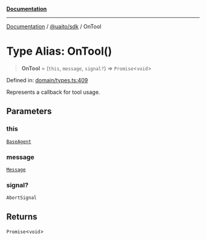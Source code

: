 [**Documentation**](../../../README.md)

***

[Documentation](../../../README.md) / [@uaito/sdk](../README.md) / OnTool

# Type Alias: OnTool()

> **OnTool** = (`this`, `message`, `signal?`) => `Promise`\<`void`\>

Defined in: [domain/types.ts:409](https://github.com/elribonazo/uaito/blob/6936f8ff79845312a8065c6fe5b6c9a6c7758a46/packages/sdk/src/domain/types.ts#L409)

Represents a callback for tool usage.

## Parameters

### this

[`BaseAgent`](../classes/BaseAgent.md)

### message

[`Message`](Message.md)

### signal?

`AbortSignal`

## Returns

`Promise`\<`void`\>
